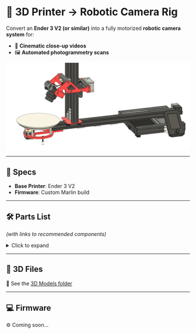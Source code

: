 # 🎥 3D Printer → Robotic Camera Rig  

Convert an **Ender 3 V2 (or similar)** into a fully motorized **robotic camera system** for:  
- 📸 **Cinematic close-up videos**  
- 🖼️ **Automated photogrammetry scans**  

![Diagram](/img/Camera_rig-2.png)

---

## 🔧 Specs
- **Base Printer**: Ender 3 V2  
- **Firmware**: Custom Marlin build  

---

## 🛠️ Parts List  
*(with links to recommended components)*  

<details>
<summary>Click to expand</summary>

### Extrusions
- 4040 Extrusion – 750 mm  
- 2040 Extrusion – 2× 655 mm  
- 2040 Extrusion – 136 mm  
- 2020 Extrusion – 136 mm  

### Motion System
- [600 mm Lead Screw + Brass Nut](https://www.amazon.com/dp/B085FYVSJ3)  
- [GT2 Pulleys (60T, 20T)](https://www.amazon.com/Aluminum-Pulley-Synchronous-Printer-Machine/dp/B09V5C1F7C)  
- [8 mm Shaft GT2 Pulley (20T)](https://www.amazon.com/dp/B077GMKW1C)  
- [5:1 Planetary Gearbox Nema 17 Stepper](https://www.amazon.com/dp/B00WATUFIG)  
- [400 mm GT2 Timing Belt](https://www.amazon.com/dp/B014U7OSVA)  
- [Longer Y-Axis Belt](https://www.amazon.com/dp/B0D7P8NLG7)  

### Hardware
- [M5 Thread Rubber Feet](https://www.amazon.com/dp/B07NRZD2PN)  
- [8″ Aluminum Turntable](https://www.amazon.com/dp/B08FDK3SNK)  
- [50 mm M6 Standoff](https://www.amazon.com/dp/B0DX7B8JM9)  
- [35 mm M5 Standoff](https://www.amazon.com/dp/B0DXQ33PBP)  
- [4-Pin Stepper Extension Cable](https://www.amazon.com/dp/B07SMPPLNT)  
- [Extra T-Slot Nuts](https://www.amazon.com/dp/B0D7P8NLG7)  
- [Thrust Bearings (5×10 mm)](https://www.amazon.com/dp/B07QKKYKR8)  
- [Camera Mounting Screw](https://www.amazon.com/dp/B07QKKYKR8)  
- [Cable Chain](https://www.amazon.com/dp/B07QYM88MQ)  
- Various **M4/M5/M6 Bolts** (see 3D model)  

### Printed / CNC Parts
- **Red** parts: CNC cut or 3D printed  
- **White** parts: additional 3D prints  

### Optional
- Trigger system (Arduino + relays + resistors + wire, etc.)  

</details>

---

## 🧩 3D Files
📂 See the [3D Models folder](./3D-Models)

---

## 💻 Firmware
⚙️ Coming soon…
